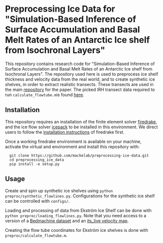 # Preprocessing Ice Data for "Simulation-Based Inference of Surface Accumulation and Basal Melt Rates of an Antarctic Ice shelf from Isochronal Layers"

This repository contains research code for "Simulation-Based Inference of Surface Accumulation and Basal Melt Rates of an Antarctic Ice shelf from Isochronal Layers".
The repository used here is used to preprocess ice shelf thickness and velocity data from the real world, and to create synthetic ice shelves, in order to extract realistic transects. These transects are used in the main [repository](https://github.com/mackelab/sbi-ice) for the paper.
The picked IRH transect data required to run `calculate_flowtube.m`is found [here](https://doi.pangaea.de/10.1594/PANGAEA.965143).

## Installation

This repository requires an installation of the finite element solver [firedrake](https://www.firedrakeproject.org), and the ice flow solver [icepack](https://icepack.github.io) to be installed in this environment. We direct users to follow the [installation instructions](https://www.firedrakeproject.org/download.html) of firedrake first.

Once a working firedrake environment is available on your machine, activate the virtual and environment and install this repository with:

```
  git clone https://github.com/mackelab/preprocessing-ice-data.git
  cd preprocessing_ice_data
  pip install -e setup.py
```


## Usage

Create and spin up synthetic ice shelves using `python preproc/synthetic_flowlines.py`. Configurations for the synthetic ice shelf can be controlled with `configs/`.

Loading and processing of data from Ekström Ice Shelf can be done with `python preproc/loading_flowlines.py`. Note that you need access to a version of a [Bedmachine dataset](https://nsidc.org/data/nsidc-0756/versions/3) and an [its_live velocity map](https://its-live.jpl.nasa.gov).

Creating the flow tube coordinates for Ekström ice shelves is done with `preproc/calculate_flowtube.m`.
